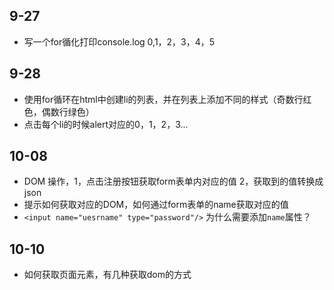 ## 9-27
* 写一个for循化打印console.log 0,1，2，3，4，5
## 9-28
* 使用for循环在html中创建li的列表，并在列表上添加不同的样式（奇数行红色，偶数行绿色）
* 点击每个li的时候alert对应的0，1，2，3...
## 10-08
* DOM 操作，1，点击注册按钮获取form表单内对应的值 2，获取到的值转换成json
* 提示如何获取对应的DOM，如何通过form表单的name获取对应的值
* `<input name="uesrname" type="password"/>` 为什么需要添加`name`属性？

## 10-10
* 如何获取页面元素，有几种获取dom的方式